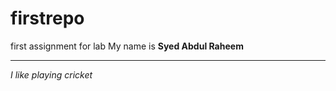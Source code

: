 # firstrepo
first assignment for lab
My name is **Syed Abdul Raheem**<br>
***
*I like playing cricket*
